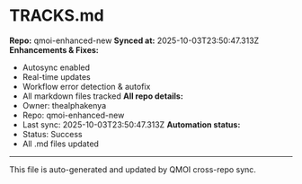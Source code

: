 # TRACKS.md

**Repo:** qmoi-enhanced-new
**Synced at:** 2025-10-03T23:50:47.313Z
**Enhancements & Fixes:**
- Autosync enabled
- Real-time updates
- Workflow error detection & autofix
- All markdown files tracked
**All repo details:**
- Owner: thealphakenya
- Repo: qmoi-enhanced-new
- Last sync: 2025-10-03T23:50:47.313Z
**Automation status:**
- Status: Success
- All .md files updated
---
This file is auto-generated and updated by QMOI cross-repo sync.
